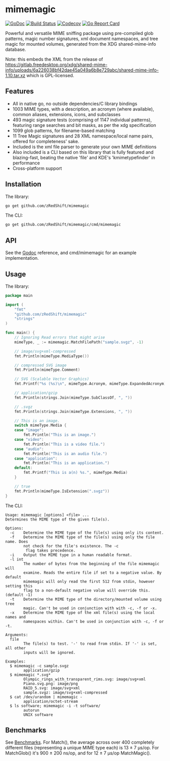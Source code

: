 mimemagic
=========
[![GoDoc](https://godoc.org/github.com/zRedShift/mimemagic?status.svg)](https://godoc.org/github.com/zRedShift/mimemagic)
[![Build Status](https://travis-ci.org/zRedShift/mimemagic.svg?branch=master)](https://travis-ci.org/zRedShift/mimemagic)
[![Codecov](https://codecov.io/gh/zRedShift/mimemagic/branch/master/graph/badge.svg)](https://codecov.io/gh/zRedShift/mimemagic/)
[![Go Report Card](https://goreportcard.com/badge/github.com/zRedShift/mimemagic)](https://goreportcard.com/report/github.com/zRedShift/mimemagic)

Powerful and versatile MIME sniffing package using pre-compiled glob patterns, magic number signatures, xml document
namespaces, and tree magic for mounted volumes, generated from the XDG shared-mime-info database.

Note: this embeds the XML from the release of https://gitlab.freedesktop.org/xdg/shared-mime-info/uploads/6a226038bf42dae45a049a6b8e729abc/shared-mime-info-1.10.tar.xz which is GPL-licensed.


## Features

- All in native go, no outside dependencies/C library bindings
- 1003 MIME types, with a description, an acronym (where available), common aliases, extensions, icons, and 
subclasses
- 493 magic signature tests (comprising of 1147 individual patterns), featuring range searches and bit masks, as per
the xdg specification
- 1099 glob patterns, for filename-based matching
- 11 Tree Magic signatures and 28 XML namespace/local name pairs, offered for completeness' sake.
- Included is the xml file parser to generate your own MIME definitions
- Also included is a CLI based on this library that is fully featured and blazing-fast, beating the native 'file'
and KDE's 'kmimetypefinder' in performance
- Cross-platform support

## Installation

The library:
```bash
go get github.com/zRedShift/mimemagic
```
The CLI:
```bash
go get github.com/zRedShift/mimemagic/cmd/mimemagic
```

## API

See the [Godoc](https://godoc.org/github.com/zRedShift/mimemagic) reference, and cmd/mimemagic for an example
implementation.

## Usage

The library:
```go
package main

import (
	"fmt"
	"github.com/zRedShift/mimemagic"
	"strings"
)

func main() {
	// Ignoring Read errors that might arise
	mimeType, _ := mimemagic.MatchFilePath("sample.svgz", -1)

	// image/svg+xml-compressed
	fmt.Println(mimeType.MediaType())

	// compressed SVG image
	fmt.Println(mimeType.Comment)

	// SVG (Scalable Vector Graphics)
	fmt.Printf("%s (%s)\n", mimeType.Acronym, mimeType.ExpandedAcronym)

	// application/gzip
	fmt.Println(strings.Join(mimeType.SubClassOf, ", "))

	// .svgz
	fmt.Println(strings.Join(mimeType.Extensions, ", "))

	// This is an image.
	switch mimeType.Media {
	case "image":
		fmt.Println("This is an image.")
	case "video":
		fmt.Println("This is a video file.")
	case "audio":
		fmt.Println("This is an audio file.")
	case "application":
		fmt.Println("This is an application.")
	default:
		fmt.Printf("This is a(n) %s.", mimeType.Media)
	}

	// true
	fmt.Println(mimeType.IsExtension(".svgz"))
}
```
The CLI:
```
Usage: mimemagic [options] <file> ...
Determines the MIME type of the given file(s).

Options:
  -c    Determine the MIME type of the file(s) using only its content.
  -f    Determine the MIME type of the file(s) using only the file name. Does
        not check for the file's existence. The -c
         flag takes precedence.
  -i    Output the MIME type in a human readable format.
  -l int
        The number of bytes from the beginning of the file mimemagic will
        examine. Reads the entire file if set to a negative value. By default
        mimemagic will only read the first 512 from stdin, however setting this
        flag to a non-default negative value will override this. (default -1)
  -t    Determine the MIME type of the directory/mounted volume using tree
        magic. Can't be used in conjunction with with -c, -f or -x.
  -x    Determine the MIME type of the xml file(s) using the local names and
        namespaces within. Can't be used in conjunction with -c, -f or -t.

Arguments:
  file
        The file(s) to test. '-' to read from stdin. If '-' is set, all other
        inputs will be ignored.

Examples:
  $ mimemagic -c sample.svgz
    	application/gzip
  $ mimemagic *.svg*
    	Olympic_rings_with_transparent_rims.svg: image/svg+xml
    	Piano.svg.png: image/png
    	RAID_5.svg: image/svg+xml
    	sample.svgz: image/svg+xml-compressed
  $ cat /dev/urandom | mimemagic -
    	application/octet-stream
  $ ls software; mimemagic -i -t software/
    	autorun
    	UNIX software
```

## Benchmarks

See [Benchmarks](https://github.com/zRedShift/mimemagic/blob/master/benchmarks.txt). For Match(), the average across 
over 400 completely different files (representing a unique MIME type each) is 13 ± 7 μs/op. For MatchGlob() it's 900
± 200 ns/op, and for 12 ± 7 μs/op MatchMagic().
